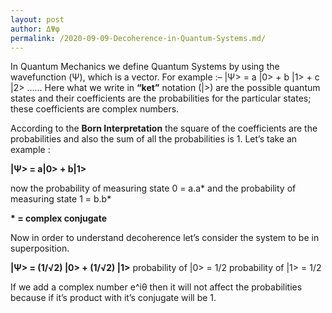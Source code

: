 ```yaml
---
layout: post
author: ΔΨφ
permalink: /2020-09-09-Decoherence-in-Quantum-Systems.md/
---
```

In Quantum Mechanics we define Quantum Systems by using the wavefunction (Ψ), which is a vector.
For example :– \|Ψ> = a \|0> + b \|1> + c \|2> ......
Here what we write in **“ket”** notation (\|>) are the possible quantum states and their coefficients are the probabilities for the particular states; these coefficients are complex numbers.

According to the **Born Interpretation** the square of the coefficients are the probabilities and also the sum of all the probabilities is 1. Let’s take an example :

**\|Ψ> = a\|0> + b\|1>**

now the probability of measuring state 0 = a.a*
and the probability of measuring state 1 = b.b*

__* = complex conjugate__

Now in order to understand decoherence let’s consider the system to be in superposition.

**\|Ψ> = (1/√2) \|0> + (1/√2) \|1>**
probability of \|0> = 1/2
probability of \|1> = 1/2

If we add a complex number e^iθ then it will not affect the probabilities because if it’s product with it’s conjugate will be 1.